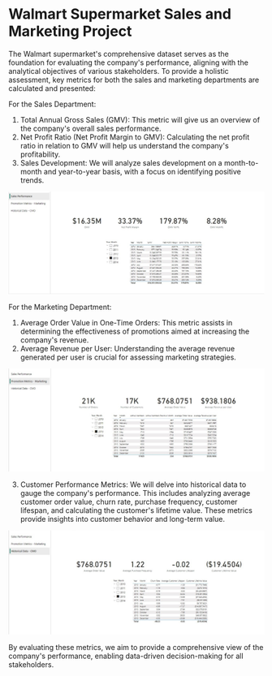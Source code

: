 # Walmart Supermarket Sales and Marketing Project

The Walmart supermarket's comprehensive dataset serves as the foundation for evaluating the company's performance, aligning with the analytical objectives of various stakeholders. To provide a holistic assessment, key metrics for both the sales and marketing departments are calculated and presented:

For the Sales Department:

1. Total Annual Gross Sales (GMV): This metric will give us an overview of the company's overall sales performance.
2. Net Profit Ratio (Net Profit Margin to GMV): Calculating the net profit ratio in relation to GMV will help us understand the company's profitability.
3. Sales Development: We will analyze sales development on a month-to-month and year-to-year basis, with a focus on identifying positive trends.

![](https://github.com/jessie-kusumawardhani/Walmart-Supermarket-Project/blob/main/analysis%201-1.jpg?raw=true)

For the Marketing Department:

1. Average Order Value in One-Time Orders: This metric assists in determining the effectiveness of promotions aimed at increasing the company's revenue.
2. Average Revenue per User: Understanding the average revenue generated per user is crucial for assessing marketing strategies.

![](https://github.com/jessie-kusumawardhani/Walmart-Supermarket-Project/blob/main/analysis%202-1.jpg?raw=true)

3. Customer Performance Metrics: We will delve into historical data to gauge the company's performance. This includes analyzing average customer order value, churn rate, purchase frequency, customer lifespan, and calculating the customer's lifetime value. These metrics provide insights into customer behavior and long-term value.

![](https://github.com/jessie-kusumawardhani/Walmart-Supermarket-Project/blob/main/analysis%203-1.jpg?raw=true)

By evaluating these metrics, we aim to provide a comprehensive view of the company's performance, enabling data-driven decision-making for all stakeholders.
